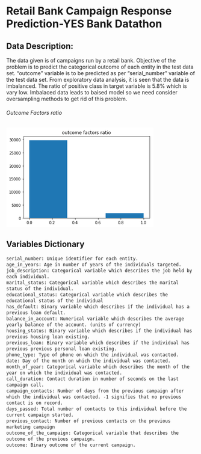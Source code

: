 # Retail Bank Campaign Response Prediction-YES Bank Datathon 

## Data Description:
<p>The data given is of campaigns run by a retail bank. Objective of the problem is to predict the categorical outcome of each entity in the test data set. “outcome” variable is to be predicted as per “serial_number” variable of the test data set. From exploratory data analysis, it is seen that the data is imbalanced. The ratio of positive class in target variable is 5.8% which is vary low. Imbalaced data leads to baised model so we need consider oversampling methods to get rid of this problem. </p> 

###### Outcome Factors ratio

![Screenshot](https://github.com/shubhampatil1/Retail-Bank-Campaign-Response-Prediction-YES-Bank-Datathon-/blob/master/outcome%20factors%20ratio.png)

## Variables Dictionary

    serial_number: Unique identifier for each entity.
    age_in_years: Age in number of years of the individuals targeted.
    job_description: Categorical variable which describes the job held by each individual.
    marital_status: Categorical variable which describes the marital status of the individual.
    educational_status: Categorical variable which describes the educational status of the individual
    has_default: Binary variable which describes if the individual has a previous loan default.
    balance_in_account: Numerical variable which describes the average yearly balance of the account. (units of currency)
    housing_status: Binary variable which describes if the individual has previous housing loan existing.
    previous_loan: Binary variable which describes if the individual has previous previous personal loan existing.
    phone_type: Type of phone on which the individual was contacted.
    date: Day of the month on which the individual was contacted.
    month_of_year: Categorical variable which describes the month of the year on which the individual was contacted.
    call_duration: Contact duration in number of seconds on the last campaign call.
    campaign_contacts: Number of days from the previous campaign after which the individual was contacted. -1 signifies that no previous contact is on record.
    days_passed: Total number of contacts to this individual before the current campaign started.
    previous_contact: Number of previous contacts on the previous marketing campaign
    outcome_of_the_campaign: Categorical variable that describes the outcome of the previous campaign.
    outcome: Binary outcome of the current campaign.
